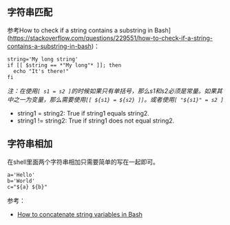 ## 字符串匹配

参考How to check if a string contains a substring in Bash](https://stackoverflow.com/questions/229551/how-to-check-if-a-string-contains-a-substring-in-bash)：

```
string='My long string'
if [[ $string == *"My long"* ]]; then
  echo "It's there!"
fi
```

*注：在使用`[ s1 = s2 ]`的时候如果只有单括号，那么s1和s2必须是常量。如果其中之一为变量，那么需要使用`[[ ${s1} = ${s2} ]]`。或者使用`[ "${s1}" = s2 ]`*

- string1 = string2: True if string1 equals string2.
- string1 != string2: True if string1 does not equal string2.


## 字符串相加

在shell里面两个字符串相加只需要简单的写在一起即可。

```
a='Hello'
b='World'
c="${a} ${b}"
```

参考：

- [How to concatenate string variables in Bash](https://stackoverflow.com/questions/4181703/how-to-concatenate-string-variables-in-bash)